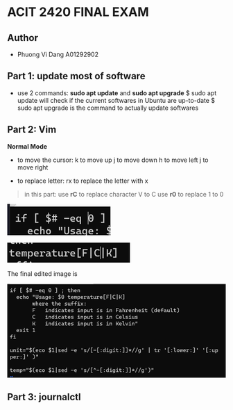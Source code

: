 # ACIT 2420 FINAL EXAM
## Author
* Phuong Vi Dang A01292902

## Part 1: update most of software
* use 2 commands: **sudo apt update** and **sudo apt upgrade**
$ sudo apt update will check if the current softwares in Ubuntu are up-to-date
$ sudo apt upgrade is the command to actually update softwares

## Part 2: Vim
**Normal Mode**
* to move the cursor: 
    k to move up
    j to move down
    h to move left
    j to move right

* to replace letter:
    rx to replace the letter with x

> in this part:
> use **rC** to replace character V to C
> use **r0** to replace 1 to 0

![image replace 1 to 0](/images/vim-replace-0.png)

![image replace V to C](/images/vim-replace-C.png)

The final edited image is

![image of edited file](/images/vim-file-edited.png)


## Part 3: journalctl

